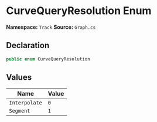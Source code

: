 # CurveQueryResolution Enum

**Namespace:** `Track`
**Source:** `Graph.cs`

## Declaration

```csharp
public enum CurveQueryResolution
```

## Values

| Name | Value |
|------|-------|
| `Interpolate` | `0` |
| `Segment` | `1` |


